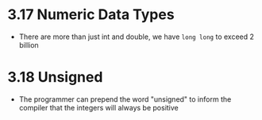 # 3.17 Numeric Data Types

* There are more than just int and double, we have `long long` to exceed 2 billion

# 3.18 Unsigned

* The programmer can prepend the word "unsigned" to inform the compiler that the integers will always be positive

